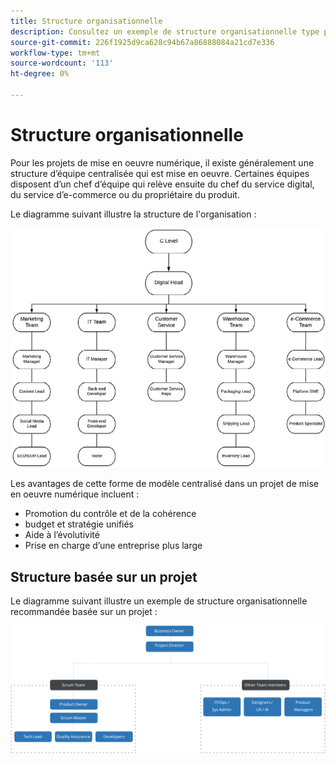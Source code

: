 ```yaml
---
title: Structure organisationnelle
description: Consultez un exemple de structure organisationnelle type pour un projet de commerce électronique.
source-git-commit: 226f1925d9ca628c94b67a86888084a21cd7e336
workflow-type: tm+mt
source-wordcount: '113'
ht-degree: 0%

---
```



# Structure organisationnelle

Pour les projets de mise en oeuvre numérique, il existe généralement une structure d’équipe centralisée qui est mise en oeuvre. Certaines équipes disposent d’un chef d’équipe qui relève ensuite du chef du service digital, du service d’e-commerce ou du propriétaire du produit.

Le diagramme suivant illustre la structure de l&#39;organisation :

![Diagramme de structure organisationnelle](../../assets/playbooks/org-structure.png)

Les avantages de cette forme de modèle centralisé dans un projet de mise en oeuvre numérique incluent :

- Promotion du contrôle et de la cohérence
- budget et stratégie unifiés
- Aide à l’évolutivité
- Prise en charge d’une entreprise plus large

## Structure basée sur un projet

Le diagramme suivant illustre un exemple de structure organisationnelle recommandée basée sur un projet :

![Diagramme de structure d’organisation basé sur un projet](../../assets/playbooks/org-structure-project.png)
